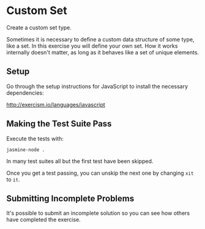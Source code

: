 # Custom Set

Create a custom set type.

Sometimes it is necessary to define a custom data structure of some
type, like a set. In this exercise you will define your own set.
How it works internally doesn't matter, as long as it behaves like
a set of unique elements.

## Setup

Go through the setup instructions for JavaScript to
install the necessary dependencies:

http://exercism.io/languages/javascript

## Making the Test Suite Pass

Execute the tests with:

    jasmine-node .

In many test suites all but the first test have been skipped.

Once you get a test passing, you can unskip the next one by
changing `xit` to `it`.



## Submitting Incomplete Problems
It's possible to submit an incomplete solution so you can see how others have completed the exercise.

